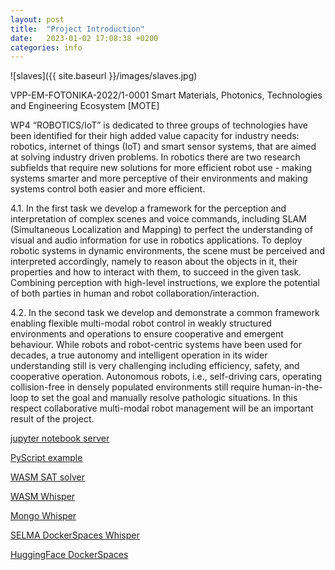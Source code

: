 ```yaml
---
layout: post
title:  "Project Introduction"
date:   2023-01-02 17:08:38 +0200
categories: info
---
```

![slaves]({{ site.baseurl }}/images/slaves.jpg)

VPP-EM-FOTONIKA-2022/1-0001 Smart Materials, Photonics, Technologies and Engineering Ecosystem [MOTE]

WP4 “ROBOTICS/IoT” is dedicated to three groups of technologies have been identified for their high added value capacity for industry needs: robotics, internet of things (IoT) and smart sensor systems, that are aimed at solving industry driven problems. In robotics there are two research subfields that require new solutions for more efficient robot use - making systems smarter and more perceptive of their environments and making systems control both easier and more efficient.

4.1. In the first task we develop a framework for the perception and interpretation of complex scenes and voice commands, including SLAM (Simultaneous Localization and Mapping) to perfect the understanding of visual and audio information for use in robotics applications. To deploy robotic systems in dynamic environments, the scene must be perceived and interpreted accordingly, namely to reason about the objects in it, their properties and how to interact with them, to succeed in the given task. Combining perception with high-level instructions, we explore the potential of both parties in human and robot collaboration/interaction.

4.2. In the second task we develop and demonstrate a common framework enabling flexible multi-modal robot control in weakly structured environments and operations to ensure cooperative and emergent behaviour. While robots and robot-centric systems have been used for decades, a true autonomy and intelligent operation in its wider understanding still is very challenging including efficiency, safety, and cooperative operation. Autonomous robots, i.e., self-driving cars, operating collision-free in densely populated environments still require human-in-the-loop to set the goal and manually resolve pathologic situations. In this respect collaborative multi-modal robot management will be an important result of the project.

[jupyter notebook server](http://194.8.1.230:7788/)

[PyScript example](https://guntisx.github.io/pythonindex.html)

[WASM SAT solver](http://194.8.1.232:7777/uploads/cryptominisat_web-master/)

[WASM Whisper](https://whisper.ggerganov.com/)

[Mongo Whisper](http://194.8.1.230:5002/results)

[SELMA DockerSpaces Whisper](http://87.110.211.231:10100/x:selmaproject:whisper_api:large-cpu-0.0.1:8000/docs)

[HuggingFace DockerSpaces](https://huggingface.co/docs/hub/spaces-sdks-docker)